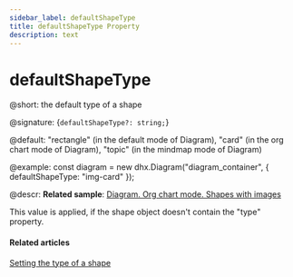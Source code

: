 ```yaml
---
sidebar_label: defaultShapeType
title: defaultShapeType Property
description: text
---
```


# defaultShapeType

@short: the default type of a shape

@signature: {`defaultShapeType?: string;`}

@default: "rectangle" (in the default mode of Diagram), "card" (in the org chart mode of Diagram), "topic" (in the mindmap mode of Diagram)

@example:
const diagram = new dhx.Diagram("diagram_container", {
    defaultShapeType: "img-card"
});

@descr:
**Related sample**: [Diagram. Org chart mode. Shapes with images](https://snippet.dhtmlx.com/qnx3ekin)

This value is applied, if the shape object doesn't contain the "type" property.

#### Related articles

[Setting the type of a shape](../../../shapes/default_shapes/#setting-the-type-of-a-shape)

